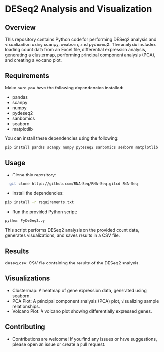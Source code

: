 # DESeq2 Analysis and Visualization

## Overview

This repository contains Python code for performing DESeq2 analysis and visualization using scanpy, seaborn, and pydeseq2. The analysis includes loading count data from an Excel file, differential expression analysis, generating a clustermap, performing principal component analysis (PCA), and creating a volcano plot.

## Requirements

Make sure you have the following dependencies installed:

- pandas
- scanpy
- numpy
- pydeseq2
- sanbomics
- seaborn
- matplotlib

You can install these dependencies using the following:

```bash
pip install pandas scanpy numpy pydeseq2 sanbomics seaborn matplotlib
```
## Usage
- Clone this repository:
```bash
  git clone https://github.com/RNA-Seq/RNA-Seq.gitcd RNA-Seq
```
- Install the dependencies:
```bash
pip install -r requirements.txt
```
- Run the provided Python script:
```bash
python PyDeSeq2.py
```
This script performs DESeq2 analysis on the provided count data, generates visualizations, and saves results in a CSV file.

## Results
deseq.csv: CSV file containing the results of the DESeq2 analysis.
## Visualizations
- Clustermap: A heatmap of gene expression data, generated using seaborn.
- PCA Plot: A principal component analysis (PCA) plot, visualizing sample relationships.
- Volcano Plot: A volcano plot showing differentially expressed genes.
## Contributing
- Contributions are welcome! If you find any issues or have suggestions, please open an issue or create a pull request.


